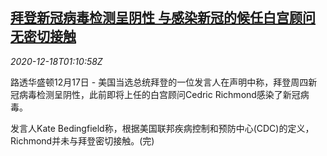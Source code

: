 <!--1608254605000-->
[拜登新冠病毒检测呈阴性 与感染新冠的候任白宫顾问无密切接触](https://cn.reuters.com/article/us-covid-biden-test-negative-1218-idCNKBS28S040)
------

<div><i>2020-12-18T01:10:58Z</i></div><p>路透华盛顿12月17日 - 美国当选总统拜登的一位发言人在声明中称，拜登周四新冠病毒检测呈阴性，此前即将上任的白宫顾问Cedric Richmond感染了新冠病毒。</p><p>发言人Kate Bedingfield称，根据美国联邦疾病控制和预防中心(CDC)的定义，Richmond并未与拜登密切接触。(完)</p>
